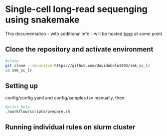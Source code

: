 # Single-cell long-read sequenging using snakemake

This documentation - with additional info - will be hosted [here](https://davidebolo1993.github.io/smk_sc_lr_doc) at some point

## Clone the repository and activate environment

```bash
#clone
git clone --recursive https://github.com/davidebolo1993/smk_sc_lr
cd smk_sc_lr
```

## Setting up

config/config.yaml and config/samples.tsv manually, then:

```bash
#print help
./workflow/scripts/prepare.sh
```

## Running individual rules on slurm cluster

